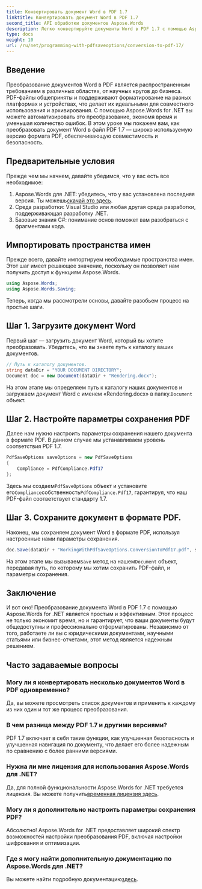 ```yaml
---
title: Конвертировать документ Word в PDF 1.7
linktitle: Конвертировать документ Word в PDF 1.7
second_title: API обработки документов Aspose.Words
description: Легко конвертируйте документы Word в PDF 1.7 с помощью Aspose.Words для .NET. Следуйте этому руководству, чтобы ваши документы были общедоступны и профессионально отформатированы.
type: docs
weight: 10
url: /ru/net/programming-with-pdfsaveoptions/conversion-to-pdf-17/
---
```

## Введение

Преобразование документов Word в PDF является распространенным требованием в различных областях, от научных кругов до бизнеса. PDF-файлы общеприняты и поддерживают форматирование на разных платформах и устройствах, что делает их идеальными для совместного использования и архивирования. С помощью Aspose.Words for .NET вы можете автоматизировать это преобразование, экономя время и уменьшая количество ошибок. В этом уроке мы покажем вам, как преобразовать документ Word в файл PDF 1.7 — широко используемую версию формата PDF, обеспечивающую совместимость и безопасность.

## Предварительные условия

Прежде чем мы начнем, давайте убедимся, что у вас есть все необходимое:

1.  Aspose.Words для .NET: убедитесь, что у вас установлена последняя версия. Ты можешь[скачай это здесь](https://releases.aspose.com/words/net/).
2. Среда разработки: Visual Studio или любая другая среда разработки, поддерживающая разработку .NET.
3. Базовые знания C#: понимание основ поможет вам разобраться с фрагментами кода.

## Импортировать пространства имен

Прежде всего, давайте импортируем необходимые пространства имен. Этот шаг имеет решающее значение, поскольку он позволяет нам получить доступ к функциям Aspose.Words.

```csharp
using Aspose.Words;
using Aspose.Words.Saving;
```

Теперь, когда мы рассмотрели основы, давайте разобьем процесс на простые шаги.

## Шаг 1. Загрузите документ Word

Первый шаг — загрузить документ Word, который вы хотите преобразовать. Убедитесь, что вы знаете путь к каталогу ваших документов.

```csharp
// Путь к каталогу документов.
string dataDir = "YOUR DOCUMENT DIRECTORY";
Document doc = new Document(dataDir + "Rendering.docx");
```

 На этом этапе мы определяем путь к каталогу наших документов и загружаем документ Word с именем «Rendering.docx» в папку.`Document` объект.

## Шаг 2. Настройте параметры сохранения PDF

Далее нам нужно настроить параметры сохранения нашего документа в формате PDF. В данном случае мы устанавливаем уровень соответствия PDF 1.7.

```csharp
PdfSaveOptions saveOptions = new PdfSaveOptions
{
    Compliance = PdfCompliance.Pdf17
};
```

 Здесь мы создаем`PdfSaveOptions` объект и установите его`Compliance`собственность`PdfCompliance.Pdf17`, гарантируя, что наш PDF-файл соответствует стандарту 1.7.

## Шаг 3. Сохраните документ в формате PDF.

Наконец, мы сохраняем документ Word в формате PDF, используя настроенные нами параметры сохранения.

```csharp
doc.Save(dataDir + "WorkingWithPdfSaveOptions.ConversionToPdf17.pdf", saveOptions);
```

 На этом этапе мы вызываем`Save` метод на нашем`Document` объект, передавая путь, по которому мы хотим сохранить PDF-файл, и параметры сохранения.

## Заключение

И вот оно! Преобразование документа Word в PDF 1.7 с помощью Aspose.Words for .NET является простым и эффективным. Этот процесс не только экономит время, но и гарантирует, что ваши документы будут общедоступны и профессионально отформатированы. Независимо от того, работаете ли вы с юридическими документами, научными статьями или бизнес-отчетами, этот метод является надежным решением.

## Часто задаваемые вопросы

### Могу ли я конвертировать несколько документов Word в PDF одновременно?

Да, вы можете просмотреть список документов и применить к каждому из них один и тот же процесс преобразования.

### В чем разница между PDF 1.7 и другими версиями?

PDF 1.7 включает в себя такие функции, как улучшенная безопасность и улучшенная навигация по документу, что делает его более надежным по сравнению с более ранними версиями.

### Нужна ли мне лицензия для использования Aspose.Words для .NET?

 Да, для полной функциональности Aspose.Words for .NET требуется лицензия. Вы можете получить[временная лицензия здесь](https://purchase.aspose.com/temporary-license/).

### Могу ли я дополнительно настроить параметры сохранения PDF?

Абсолютно! Aspose.Words for .NET предоставляет широкий спектр возможностей настройки преобразования PDF, включая настройки шифрования и оптимизации.

### Где я могу найти дополнительную документацию по Aspose.Words для .NET?

 Вы можете найти подробную документацию[здесь](https://reference.aspose.com/words/net/).
